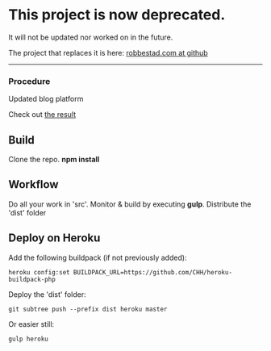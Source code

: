 # This project is now __deprecated__. 

It will not be updated nor worked on in the future.

The project that replaces it is here: [robbestad.com at github](https://github.com/svenanders/robbestad.com)

--------------------
### Procedure

Updated blog platform

Check out [the result](http://robbestad.herokuapp.com/)

## Build

   Clone the repo.
   **npm install**

## Workflow

Do all your work in 'src'. Monitor & build by executing **gulp**. Distribute the 'dist' folder

## Deploy on Heroku

Add the following buildpack (if not previously added):

    heroku config:set BUILDPACK_URL=https://github.com/CHH/heroku-buildpack-php

Deploy the 'dist' folder:

    git subtree push --prefix dist heroku master

Or easier still:

    gulp heroku
